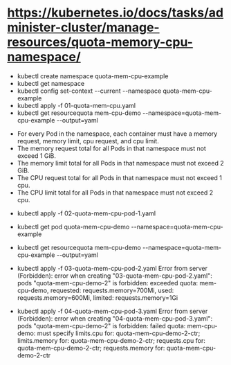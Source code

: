 # https://kubernetes.io/docs/tasks/administer-cluster/manage-resources/quota-memory-cpu-namespace/

- kubectl create namespace quota-mem-cpu-example
- kubectl get namespace
- kubectl config set-context --current --namespace quota-mem-cpu-example 
- kubectl apply -f 01-quota-mem-cpu.yaml
- kubectl get resourcequota mem-cpu-demo --namespace=quota-mem-cpu-example --output=yaml


* For every Pod in the namespace, each container must have a memory request, memory limit, cpu request, and cpu limit.
* The memory request total for all Pods in that namespace must not exceed 1 GiB.
* The memory limit total for all Pods in that namespace must not exceed 2 GiB.
* The CPU request total for all Pods in that namespace must not exceed 1 cpu.
* The CPU limit total for all Pods in that namespace must not exceed 2 cpu.

- kubectl apply -f 02-quota-mem-cpu-pod-1.yaml
- kubectl get pod quota-mem-cpu-demo --namespace=quota-mem-cpu-example
- kubectl get resourcequota mem-cpu-demo --namespace=quota-mem-cpu-example --output=yaml

- kubectl apply -f 03-quota-mem-cpu-pod-2.yaml 
Error from server (Forbidden): error when creating "03-quota-mem-cpu-pod-2.yaml": pods "quota-mem-cpu-demo-2" is forbidden: exceeded quota: mem-cpu-demo, requested: requests.memory=700Mi, used: requests.memory=600Mi, limited: requests.memory=1Gi

- kubectl apply -f 04-quota-mem-cpu-pod-3.yaml
Error from server (Forbidden): error when creating "04-quota-mem-cpu-pod-3.yaml": pods "quota-mem-cpu-demo-2" is forbidden: failed quota: mem-cpu-demo: must specify limits.cpu for: quota-mem-cpu-demo-2-ctr; limits.memory for: quota-mem-cpu-demo-2-ctr; requests.cpu for: quota-mem-cpu-demo-2-ctr; requests.memory for: quota-mem-cpu-demo-2-ctr
